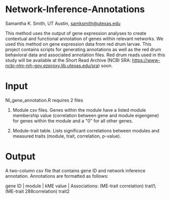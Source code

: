 # Network-Inference-Annotations
Samantha K. Smith, UT Austin, samksmith@utexas.edu

This method uses the output of gene expression analyses to create contextual and functional annotation of genes within relevant networks. We used this method on gene expression data from red drum larvae. This project contains scripts for generating annotations as well as the red drum behavioral data and associated annotation files. Red drum reads used in this study will be available at the Short Read Archive (NCBI SRA: https://www-ncbi-nlm-nih-gov.ezproxy.lib.utexas.edu/sra) soon.

# Input
NI_gene_annotation.R requires 2 files
1. Module csv files. Genes within the module have a listed module membership value (correlation between gene and module eigengene) for genes within the module and a "0" for all other genes.

2. Module-trait table. Lists significant correlations between modules and measured traits (module, trait, correlation, p-value).

# Output
A two-column csv file that contains gene ID and network inference annotation. Annotations are formatted as follows: 

   gene ID | module | kME value | Associations: (ME-trait correlation) trait1; (ME-trait 288correlation) trait2  
